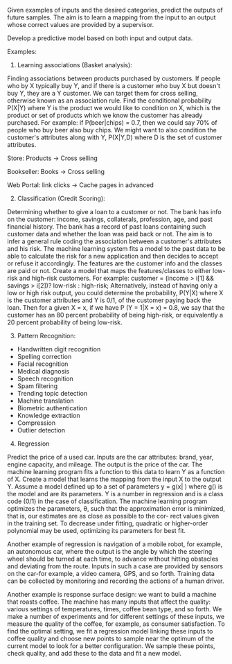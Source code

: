 Given examples of inputs and the desired categories, predict the outputs of future samples.
The aim is to learn a mapping from the input to an output whose correct values are provided by a supervisor.

Develop a predictive model based on both input and output data.

Examples:
1. Learning associations (Basket analysis):

Finding associations between products purchased by customers. If people who by X typically buy Y, and if there is a customer who buy X but doesn't buy Y, they are a Y customer. We can target them for cross selling, otherwise known as an association rule. Find the conditional probability P(X|Y) where Y is the product we would like to condition on X, which is the product or set of products which we know the customer has already purchased. For example: if P(beer|chips) = 0.7, then we could say 70% of people who buy beer also buy chips. We might want to also condition the customer's attributes along with Y, P(X|Y,D) where D is the set of customer attributes. 

Store: Products -> Cross selling

Bookseller: Books -> Cross selling

Web Portal: link clicks -> Cache pages in advanced

2. Classification (Credit Scoring):

Determining whether to give a loan to a customer or not. The bank has info on the customer: income, savings, collaterals, profession, age, and past financial history. The bank has a record of past loans containing such customer data and whether the loan was paid back or not. The aim is to infer a general rule coding the association between a customer's attributes and his risk. The machine learning system fits a model to the past data to be able to calculate the risk for a new application and then decides to accept or refuse it accordingly. The features are the customer info and the classes are paid or not. Create a model that maps the features/classes to either low-risk and high-risk customers. 
For example: customer = (income > i[1] && savings > i[2])? low-risk : high-risk;
Alternatively, instead of having only a low or high risk output, you could determine the probability, P(Y|X) where X is the customer attributes and Y is 0/1, of the customer paying back the loan. Then for a given X = x, if we have P (Y = 1|X = x) = 0.8, we say that the customer has an 80 percent probability of being high-risk, or equivalently a 20 percent probability of being low-risk. 

3. Pattern Recognition:
- Handwritten digit recognition
- Spelling correction
- Facial recognition
- Medical diagnosis
- Speech recognition
- Spam filtering
- Trending topic detection
- Machine translation
- Biometric authentication
- Knowledge extraction
- Compression
- Outlier detection

4. Regression

Predict the price of a used car. Inputs are the car attributes: brand, year, engine capacity, and mileage. The output is the price of the car. The machine learning program fits a function to this data to learn Y as a function of X. Create a model that learns the mapping from the input X to the output Y. Assume a model defined up to a set of parameters y = g(x| ) where g() is the model and   are its parameters. Y is a number in regression and is a class code (0/1) in the case of classification. The machine learning program optimizes the parameters, θ, such that the approximation error is minimized, that is, our estimates are as close as possible to the cor- rect values given in the training set. To decrease under fitting, quadratic or higher-order polynomial may be used, optimizing its parameters for best fit. 

Another example of regression is navigation of a mobile robot, for example, an autonomous car, where the output is the angle by which the steering wheel should be turned at each time, to advance without hitting obstacles and deviating from the route. Inputs in such a case are provided by sensors on the car-for example, a video camera, GPS, and so forth. Training data can be collected by monitoring and recording the actions of a human driver. 

Another example is response surface design: we want to build a machine that roasts coffee. The machine has many inputs that affect the quality: various settings of temperatures, times, coffee bean type, and so forth. We make a number of experiments and for different settings of these inputs, we measure the quality of the coffee, for example, as consumer satisfaction. To find the optimal setting, we fit a regression model linking these inputs to coffee quality and choose new points to sample near the optimum of the current model to look for a better configuration. We sample these points, check quality, and add these to the data and fit a new model. 

